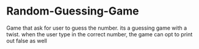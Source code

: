 # Random-Guessing-Game
Game that ask for user to guess the number. its a guessing game with a twist. when the user type in the correct number, the game can opt to print out false as well

